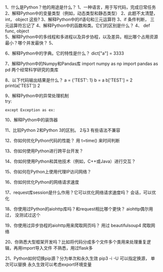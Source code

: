 
1、什么是Python？他的用途是什么？
	1、一种语言，用于写代码，完成日常任务
2、解释Python中的变量类型（例如，动态类型和静态类型）
	2、此题不太清楚， int， object 这些?
3、解释Python中的if语句和三元运算符
	3、if 条件判断， 三元运算符忘记了
4、解释Python中的函数和类。它们的区别是什么？
	4、 def func,  object  
5、解释Python中的多线程和多进程以及异步协程，以及差异。相比哪个占用资源最小？哪个并发最快？
	5、 

6、解释Python中的字典。它的特性是什么？
	dict["a"] = 3333 

7、解释Python中的Numpy和Pandas库
	import numpy as np
	import pandas as pd
	两个经常科学研究的类库

8、以下代码输出结果是什么？
a = {'TEST': 1}
b = a
b['TEST'] = 2
print(a['TEST'])
	2

9、解释Python中的异常处理机制	
	try:

	except Exception as ex:

10、解释Python中的装饰器


11、比较Python 2和Python 3的区别。
	2与3 有些语法不兼容

12、你如何优化Python代码的性能？
	用 t=time() 来时间判断

13、你如何使用Python进行跨平台开发？

14、你如何使用Python和其他技术（例如，C++或Java）进行交互？

15、你如何在Python上使用代理IP访问网络？

16、你如何优化Python的网络请求速度

17、request库session是什么作用？它可以优化网络请求速度吗？
	会话，可以优化

18、你使用过Python的aiohttp库吗？和request相比哪个更快？
	aiohttp偶尔用过， 没测试过这个

19、你使用过异步协程的aiohttp用来爬取网页吗？
	用过 beautifulsoup4 爬取网络

20、你熟悉大型框架开发吗？比如将代码分成多个文件多个类用来处理重复逻辑，再用import导入文件
	不熟悉，用过flask多

21、Python如何切换pip源？分为单次和永久生效
	pip3 -i -U 可以指定换源， 单次可以替换   永久生效可以考虑export环境变量




